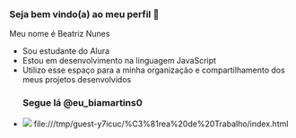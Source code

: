 ### Seja bem vindo(a) ao meu perfil 💟

Meu nome é Beatriz Nunes 

- Sou estudante do Alura
- Estou em desenvolvimento na linguagem JavaScript
- Utilizo esse espaço para a minha organização e compartilhamento dos meus projetos desenvolvidos
  ### Segue lá @eu_biamartins0
- ![](https://media.tenor.com/IwNDyUy_U-0AAAAC/dog-funny.gif)
file:///tmp/guest-y7icuc/%C3%81rea%20de%20Trabalho/index.html
